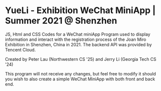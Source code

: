 # YueLi - Exhibition WeChat MiniApp | Summer 2021 @ Shenzhen

JS, Html and CSS Codes for a WeChat miniApp Program used to display information and interact with the registration process of the Joan Miro Exhibition in Shenzhen, China in 2021. The backend API was provided by Tencent Cloud.

Created by Peter Lau (Northwestern CS '25) and Jerry Li (Georgia Tech CS '24)

This program will not receive any changes, but feel free to modify it should you wish to also create a simple WeChat MiniApp with both front and back end.
